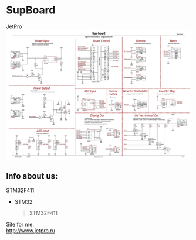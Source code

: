 # SupBoard
JetPro
![SCH.png](SCH.png)


## Info about us:  
STM32F411 
* STM32:  
    > STM32F411
    
Site for me:  
http://www.jetpro.ru




